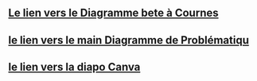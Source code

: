 ## [Le lien vers le Diagramme bete à Cournes][def]

[def]: https://excalidraw.com/#json=A3GrSkIhkf9fN-h3-EOC5,EnTAAeO4QimNPoTuMqPXTA

## [le lien vers le main Diagramme de Problématiqu][def]
[def]: https://excalidraw.com/#room=02259598d5e67191d871,9sMQ30Zhtxh-gyV-FOi1mg

## [le lien vers la diapo Canva][def]
[def]: https://www.canva.com/design/DAF59cvFOfA/uqhLmD8CjI1lVW_J1fwsJg/edit?utm_content=DAF59cvFOfA&utm_campaign=designshare&utm_medium=link2&utm_source=sharebutton
